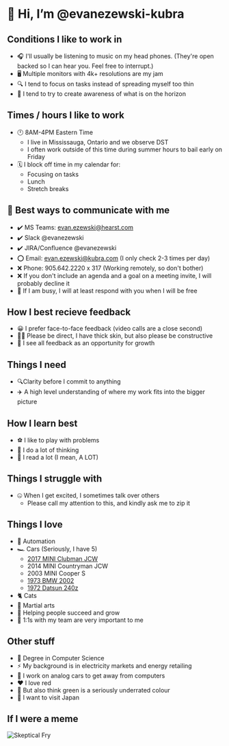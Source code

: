 
# 👋 Hi, I’m @evanezewski-kubra

## Conditions I like to work in
- 🎧 I'll usually be listening to music on my head phones. (They're open backed so I can hear you. Feel free to interrupt.)
- 🖥️ Multiple monitors with 4k+ resolutions are my jam
- 🔍 I tend to focus on tasks instead of spreading myself too thin
- 🔭 I tend to try to create awareness of what is on the horizon

## Times / hours I like to work
- 🕛 8AM-4PM Eastern Time
  - I live in Mississauga, Ontario and we observe DST
  - I often work outside of this time during summer hours to bail early on Friday
- 🗓️ I block off time in my calendar for:
  - Focusing on tasks
  - Lunch
  - Stretch breaks

## 📱 Best ways to communicate with me
- ✔️ MS Teams: evan.ezewski@hearst.com
- ✔️ Slack @evanezewski
- ✔️ JIRA/Confluence @evanezewski
- ⭕ Email: evan.ezewski@kubra.com (I only check 2-3 times per day)
- ❌ Phone: 905.642.2220 x 317 (Working remotely, so don't bother)
- ❌ If you don't include an agenda and a goal on a meeting invite, I will probably decline it
- 💬 If I am busy, I will at least respond with you when I will be free

## How I best recieve feedback
- 😀 I prefer face-to-face feedback (video calls are a close second)
- 👷‍♂️ Please be direct, I have thick skin, but also please be constructive
- 🌱 I see all feedback as an opportunity for growth


## Things I need
- 🔍Clarity before I commit to anything
- ✈️ A high level understanding of where my work fits into the bigger picture


## How I learn best
- ⚽ I like to play with problems
- 💭 I do a lot of thinking
- 📖 I read a lot (I mean, A LOT)

## Things I struggle with
- 🤐 When I get excited, I sometimes talk over others 
  - Please call my attention to this, and kindly ask me to zip it

## Things I love
- 🤖 Automation
- 🏎️ Cars (Seriously, I have 5)
  - [2017 MINI Clubman JCW](https://www.instagram.com/jcwrallye/)
  - 2014 MINI Countryman JCW
  - 2003 MINI Cooper S
  - [1973 BMW 2002](https://www.instagram.com/02nicorn/)
  - [1972 Datsun 240z](https://www.instagram.com/projectmyfairladyz/)
- 🐈 Cats
- 🥋 Martial arts
- 🌱 Helping people succeed and grow
- 💯 1:1s with my team are very important to me

## Other stuff
- 📜 Degree in Computer Science
- ⚡ My background is in electricity markets and energy retailing
- 🚗 I work on analog cars to get away from computers
- ❤️ I love red
- 💚 But also think green is a seriously underrated colour
- 🗻 I want to visit Japan

## If I were a meme
![Skeptical Fry](http://www.quickmeme.com/img/d5/d585f6ae78b0c8be449fe99ba1980d09e3ac01b3314252e111b7bd2761359552.jpg)

<!---
evanezewski-kubra/evanezewski-kubra is a ✨ special ✨ repository because its `README.md` (this file) appears on your GitHub profile.
You can click the Preview link to take a look at your changes.
--->

